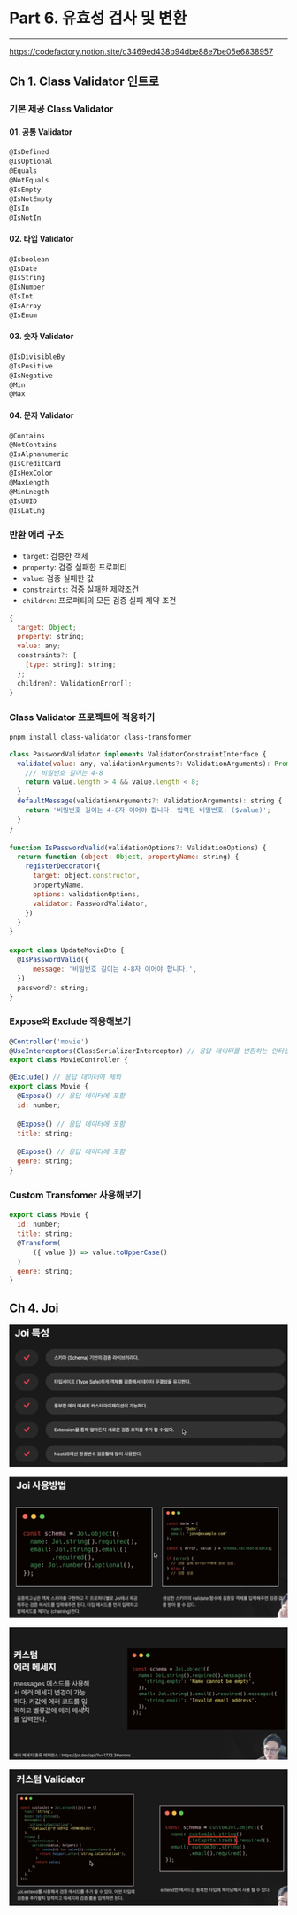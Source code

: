 # Part 6. 유효성 검사 및 변환

---

https://codefactory.notion.site/c3469ed438b94dbe88e7be05e6838957

## Ch 1. Class Validator 인트로

### 기본 제공 Class Validator

#### 01. 공통 Validator

```js
@IsDefined
@IsOptional
@Equals
@NotEquals
@IsEmpty
@IsNotEmpty
@IsIn
@IsNotIn
```

#### 02. 타입 Validator

```js
@Isboolean
@IsDate
@IsString
@IsNumber
@IsInt
@IsArray
@IsEnum
```

#### 03. 숫자 Validator

```js
@IsDivisibleBy
@IsPositive
@IsNegative
@Min
@Max
```

#### 04. 문자 Validator

```js
@Contains
@NotContains
@IsAlphanumeric
@IsCreditCard
@IsHexColor
@MaxLength
@MinLnegth
@IsUUID
@IsLatLng
```

### 반환 에러 구조

- `target`: 검증한 객체
- `property`: 검증 실패한 프로퍼티
- `value`: 검증 실패한 값
- `constraints`: 검증 실패한 제약조건
- `children`: 프로퍼티의 모든 검증 실패 제약 조건

```js
{
  target: Object;
  property: string;
  value: any;
  constraints?: {
    [type: string]: string;
  };
  children?: ValidationError[];
}
```

### Class Validator 프로젝트에 적용하기

```bash
pnpm install class-validator class-transformer
```

```js
class PasswordValidator implements ValidatorConstraintInterface {
  validate(value: any, validationArguments?: ValidationArguments): Promise<boolean> | boolean {
    /// 비밀번호 길이는 4-8
    return value.length > 4 && value.length < 8;
  }
  defaultMessage(validationArguments?: ValidationArguments): string {
    return '비밀번호 길이는 4-8자 이어야 합니다. 입력된 비밀번호: ($value)';
  }
}

function IsPasswordValid(validationOptions?: ValidationOptions) {
  return function (object: Object, propertyName: string) {
    registerDecorator({
      target: object.constructor,
      propertyName,
      options: validationOptions,
      validator: PasswordValidator,
    })
  }
}

export class UpdateMovieDto {
  @IsPasswordValid({
      message: '비밀번호 길이는 4-8자 이어야 합니다.',
  })
  password?: string;
}
```

### Expose와 Exclude 적용해보기

```js
@Controller('movie')
@UseInterceptors(ClassSerializerInterceptor) // 응답 데이터를 변환하는 인터셉터
export class MovieController {
```

```js
@Exclude() // 응답 데이터에 제외
export class Movie {
  @Expose() // 응답 데이터에 포함
  id: number;

  @Expose() // 응답 데이터에 포함
  title: string;

  @Expose() // 응답 데이터에 포함
  genre: string;
}
```

### Custom Transfomer 사용해보기

```js
export class Movie {
  id: number;
  title: string;
  @Transform(
      ({ value }) => value.toUpperCase()
  )
  genre: string;
}
```

## Ch 4. Joi

![joi1](./assets6/image1.png)

![joi2](./assets6/image2.png)

![joi3](./assets6/image3.png)

![joi4](./assets6/image4.png)
